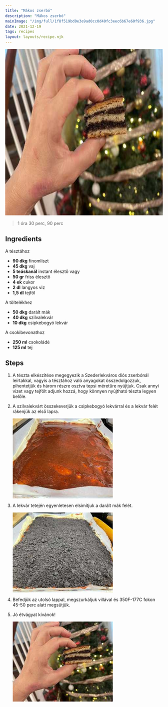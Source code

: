 ```yaml
---
title: "Mákos zserbó"
description: "Mákos zserbó"
mainImage: "/img/full/1f8f519bd0e3e9ad0cc0d40fc3eec6b67e60f936.jpg"
date: 2021-12-19
tags: recipes
layout: layouts/recipe.njk
---
```

                            
<p align="center"><a href="https://cookpad.com/hu/receptek/15808412-makos-zserbo" rel="Recipe source page"><img width="751" height="532" src="/img/full/1f8f519bd0e3e9ad0cc0d40fc3eec6b67e60f936.jpg"/></a></p>

> 1 óra 30 perc, 90 perc 

## Ingredients

A tésztához
* **90 dkg** finomliszt
* **45 dkg** vaj
* **5 teáskanál** instant élesztő vagy
* **50 gr** friss élesztő
* **4 ek** cukor
* **2 dl** langyos viz
* **1,5 dl** tejföl

A töltelékhez
* **50 dkg** darált mák
* **40 dkg** szilvalekvár
* **10 dkg** csipkebogyó lekvár

A csokibevonathoz
* **250 ml** csokoládé
* **125 ml** tej

## Steps

1. A tészta elkészítése megegyezik a Szederlekváros diós zserbónál leírtakkal, vagyis a tésztához való anyagokat összedolgozzuk, pihentetjük és három részre osztva tepsi méretűre nyújtjuk. Csak annyi vizet vagy tejfölt adjunk hozzá, hogy könnyen nyújtható tészta legyen belőle.
 
    <div style="clear: both"/>

2. A szilvalekvárt összekeverjük a csipkebogyó lekvárral és a lekvár felét rákenjük az első lapra.
 
    <p><img width="320" height="256" align="left" src="/img/full/e482f1888821c1ad2e1061ebd24efebe280e695a.jpg"/></p><div style="clear: both"/>

3. A lekvár tetején egyenletesen elsimítjuk a darált mák felét. 

 
    <p><img width="320" height="256" align="left" src="/img/full/2d04d2f4540174af772f57c29cfb9b425ad143ef.jpg"/></p><div style="clear: both"/>

4. Befedjük az utolsó lappal, megszurkáljuk villával és 350F-177C fokon 45-50 perc alatt megsütjük.
 
    <div style="clear: both"/>

5. Jó étvágyat kívánok!
 
    <p><img width="320" height="256" align="left" src="/img/full/8f88bee61c031879b3088bcd6100ea2ebda717f0.jpg"/></p><div style="clear: both"/>

